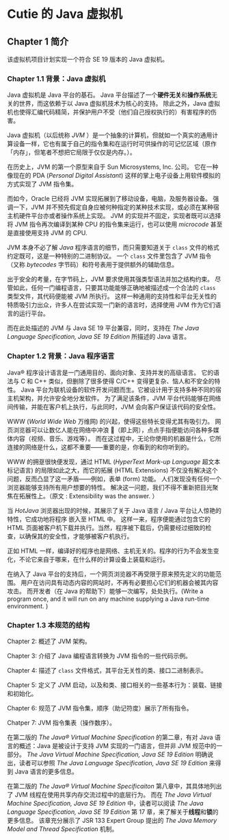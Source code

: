 # Cutie 的 Java 虚拟机

## Chapter 1 简介

该虚拟机项目计划实现一个符合 SE 19 版本的 Java 虚拟机。

### Chapter 1.1 背景：Java 虚拟机

Java 虚拟机是 Java 平台的基石。
Java 平台描述了一个**硬件无关**和**操作系统**无关的世界，而这依赖于以 Java 虚拟机技术为核心的支持。
除此之外，Java 虚拟机也使得汇编代码精简，并保护用户不受（他们自己授权执行的）有害程序的伤害。

Java 虚拟机（以后统称 *JVM* ）是一个抽象的计算机，但就如一个真实的通用计算设备一样，它也有属于自己的指令集和在运行时可供操作的可记忆区域（原作「内存」，但笔者不想把它局限于仅仅是内存。）。

在历史上，JVM 的第一个原型来自于 Sun Microsystems, Inc. 公司。
它在一种像现在的 PDA (*Personal Digital Assistant*) 这样的掌上电子设备上用软件模拟的方式实现了 JVM 指令集。

而如今，Oracle 已经将 JVM 实现拓展到了移动设备，电脑，及服务器设备。
强调一下，JVM 并不预先假定自身应被何种指定的某种技术实现，或必须在某种宿主机硬件平台亦或者操作系统上实现。
JVM 的实现并不固定，实现者既可以选择将 JVM 指令再次编译到某种 CPU 的指令集来运行，也可以使用 *microcode* 甚至是直接使用支持 JVM 的 CPU. 

JVM 本身不必了解 *Java* 程序语言的细节，而只需要知道关于 `class` 文件的格式约定既可，这是一种特别的二进制协议。
一个 `class` 文件里包含了 JVM 指令（又称 *bytecodes* 字节码）和符号表用于提供额外的辅助信息。

出于安全的考量，在字节码上，JVM 要求使用其强类型语法并加之结构约束。
尽管如此，任何一门编程语言，只要其功能能够正确地被描述成一个合法的 `class` 类型文件，其代码便能被 JVM 所执行。
这样一种通用的支持性和平台无关性的特质吸引力出众，许多人在尝试实现一门新的语言时，选择使用 JVM 作为它们语言的运行平台。

而在此处描述的 JVM 与 Java SE 19 平台兼容，同时，支持在 *The Java Language Specification, Java SE 19 Edition* 所描述的 Java 语言。

### Chapter 1.2 背景：Java 程序语言

Java® 程序设计语言是一门通用目的、面向对象、支持并发的高级语言。
它的语法与 C 和 C++ 类似，但删除了很多使得 C/C++ 变得更复杂、恼人和不安全的特性。 
Java 平台为联机设备的软件开发问题而生。它被设计用于支持多种不同的宿主机架构，并允许安全地分发软件。
为了满足该条件，JVM 平台代码能够在网络间传输，并能在客户机上执行，与此同时，JVM 会向客户保证该代码的安全性。

WWW (*World Wide Web* 万维网) 的兴起，使得这些特长变得尤其有吸引力。
网页浏览器可以让数亿人能在网络中冲浪 🌊（即上网），点点手指便能访问各种多媒体内容（视频、音乐、游戏等）。
而在这过程中，无论你使用的机器是什么，它所连接的网络是什么，这都不重要——重要的是，你看到的和你听到的。

WWW 的拥趸很快便发现，通过 HTML (*HyperText Mark-up Language* 超文本标记语言) 的局限如此之大，而它的拓展 (HTML Extensions) 不仅没有解决这个问题，反而凸显了这一矛盾——例如，表单 (form) 功能。
人们发现没有任何一个浏览器能够支持所有用户想要的特性。
解决这一问题，我们不得不重新把目光聚焦在拓展性上。（原文 : Extensibility was the answer. ）

当 *HotJava* 浏览器出现的时候，其展示了关于 Java 语言 / Java 平台让人惊艳的特性，它成功地将程序 嵌入至 HTML 中。
这样一来，程序便能通过包含它的 HTML 页面被客户机下载并执行。当然，程序被下载后，仍需要经过细致的检查，以确保其的安全性，才能够被客户机执行。

正如 HTML 一样，编译好的程序也是网络、主机无关的。程序的行为不会发生变化，不论它来自于哪来，在什么样的计算设备上装载和运行。

在纳入了 Java 平台的支持后，一个网页浏览器不再受限于原来预先定义的功能范围。
用户在访问具有动态内容的网站时，不再有必要担心它们的机器会被其内容攻击。
而开发者（在 Java 的帮助下）能够一次编写，处处执行。(Write a program once, and it will run on any machine supplying a Java run-time environment. ) 

### Chapter 1.3 本规范的结构

Chapter 2: 概述了 JVM 架构。

Chapter 3: 介绍了 Java 编程语言转换为 JVM 指令的一些代码示例。

Chapter 4: 描述了 `class` 文件格式，其平台无关性的类、接口二进制表示。

Chapter 5: 定义了 JVM 启动，以及和类、接口相关的一些基本行为：装载、链接和初始化。

Chapter 6: 规范了 JVM 指令集，顺序（助记符度）展示了所有指令。

Chatper 7: JVM 指令集表（操作数序）。

在第二版的 *The Java® Virtual Machine Specification* 的第二章，有对 Java 语言的概述：Java 是被设计于支持 JVM 实现的一门语言，但并非 JVM 规范中的一部分。
*The Java Virtual Machine Specification, Java SE 19 Edition* 明确说出，读者可以参照 *The Java Language Specification, Java SE 19 Edition* 来得到 Java 语言的更多信息。

在第二版的 *The Java® Virtual Machine Specificaiton* 第八章中，其具体地列出了 JVM 线程在使用共享内存交流过程中的底层行为。
而在 *The Java Virtual Machine Specification, Java SE 19 Edition* 中，读者可以阅读 *The Java Language Specification, Java SE 19 Edition* 第 17 章，来了解关于**线程**和**锁**的更多信息。
该章充分展示了 JSR 133 Expert Group 提出的 *The Java Memory Model and Thread Specification* 机制。 

